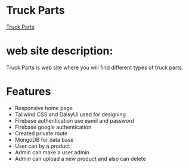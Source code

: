 # Truck Parts

[Truck Parts](https://furniture-warehouse-455c7.web.app/) 

# web site description:
 Truck Parts is web site where you will find different types of truck parts. 

# Features
* Responsive home page 
* Tailwind CSS and DaisyUi used for designing
* Firebase authentication use eamil and password
* Firebase google authentication
* Created private route 
* MongoDB for data base
* User can by a product 
* Admin can make a user admin
* Admin can upload a new product and also can delete